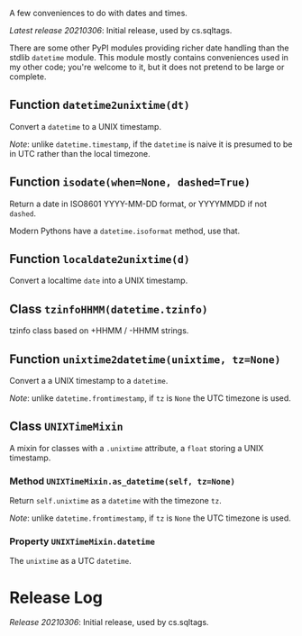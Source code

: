 A few conveniences to do with dates and times.

*Latest release 20210306*:
Initial release, used by cs.sqltags.

There are some other PyPI modules providing richer date handling
than the stdlib `datetime` module.
This module mostly contains conveniences used in my other code;
you're welcome to it, but it does not pretend to be large or complete.

## Function `datetime2unixtime(dt)`

Convert a `datetime` to a UNIX timestamp.

*Note*: unlike `datetime.timestamp`,
if the `datetime` is naive
it is presumed to be in UTC rather than the local timezone.

## Function `isodate(when=None, dashed=True)`

Return a date in ISO8601 YYYY-MM-DD format, or YYYYMMDD if not `dashed`.

Modern Pythons have a `datetime.isoformat` method, use that.

## Function `localdate2unixtime(d)`

Convert a localtime `date` into a UNIX timestamp.

## Class `tzinfoHHMM(datetime.tzinfo)`

tzinfo class based on +HHMM / -HHMM strings.

## Function `unixtime2datetime(unixtime, tz=None)`

Convert a a UNIX timestamp to a `datetime`.

*Note*: unlike `datetime.fromtimestamp`,
if `tz` is `None` the UTC timezone is used.

## Class `UNIXTimeMixin`

A mixin for classes with a `.unixtime` attribute,
a `float` storing a UNIX timestamp.

### Method `UNIXTimeMixin.as_datetime(self, tz=None)`

Return `self.unixtime` as a `datetime` with the timezone `tz`.

*Note*: unlike `datetime.fromtimestamp`,
if `tz` is `None` the UTC timezone is used.

### Property `UNIXTimeMixin.datetime`

The `unixtime` as a UTC `datetime`.

# Release Log



*Release 20210306*:
Initial release, used by cs.sqltags.
